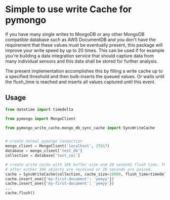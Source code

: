 # Simple to use write Cache for pymongo
If you have many single writes to MongoDB or any other MongoDB compatible database such
as AWS DocumentDB and you don't have the requirement that these values must be eventually present,
this package will improve your write speed by up to 20 times.  This can be used if for example you're
building a data integration service that should capture data from many individual sensors and this
data shall be stored for further analysis.

The present implementation accomplishes this by filling a write cache up to a specified threshold and then
bulk-inserts the queued values. Or waits until the flush_time is reached and inserts all values captured until
this event.

## Usage
```python
from datetime import timedelta

from pymongo import MongoClient

from pymongo_write_cache.mongo_db_sync_cache import SyncWriteCache


# create normal pymongo connection
mongo_client = MongoClient('localhost', 27017)
database = mongo_client['test_db']
collection = database['test_col']

# create write cache with 10k buffer size and 20 seconds flush time. This means, flush my cache 
# after either 10k objects are received or 20 seconds are passed.
cache = SyncWriteCache(collection, cache_size=10000, flush_time=timedelta(seconds=20))
cache.insert_one({'my-first-document': 'yeeyy'})
cache.insert_one({'my-first-document': 'yeeyy'})
...
cache.flush()
```

